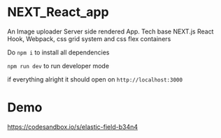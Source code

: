 # NEXT_React_app

An Image uploader Server side rendered App. Tech base NEXT.js React Hook, Webpack, css grid system and css flex containers

Do `npm i` to install all dependencies 

`npm run dev` to run developer mode

if everything alright it should open on `http://localhost:3000`

# Demo 
https://codesandbox.io/s/elastic-field-b34n4

